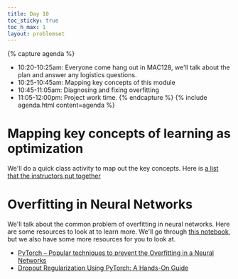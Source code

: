 ```yaml
---
title: Day 10
toc_sticky: true 
toc_h_max: 1
layout: problemset
---
```


{% capture agenda %}
* 10:20-10:25am: Everyone come hang out in MAC128, we'll talk about the plan and answer any logistics questions.
* 10:25-10:45am: Mapping key concepts of this module
* 10:45-11:05am: Diagnosing and fixing overfitting
* 11:05-12:00pm: Project work time.
{% endcapture %}
{% include agenda.html content=agenda %}

# Mapping key concepts of learning as optimization
We'll do a quick class activity to map out the key concepts.  Here is [a list that the instructors put together](../assignments/assignment09/LearningAsOptimizationTakeaways)

# Overfitting in Neural Networks

We'll talk about the common problem of overfitting in neural networks.  Here are some resources to look at to learn more.  We'll go through [this notebook](https://colab.research.google.com/github/olinml2024/notebooks/blob/main/overfit_and_underfit.ipynb), but we also have some more resources for you to look at.
* [PyTorch – Popular techniques to prevent the Overfitting in a Neural Networks](https://datahacker.rs/018-pytorch-popular-techniques-to-prevent-the-overfitting-in-a-neural-networks/#https://www.kdnuggets.com/2019/12/5-techniques-prevent-overfitting-neural-networks.html)
* [Dropout Regularization Using PyTorch: A Hands-On Guide
](https://www.datacamp.com/tutorial/dropout-regularization-using-pytorch-guide)
